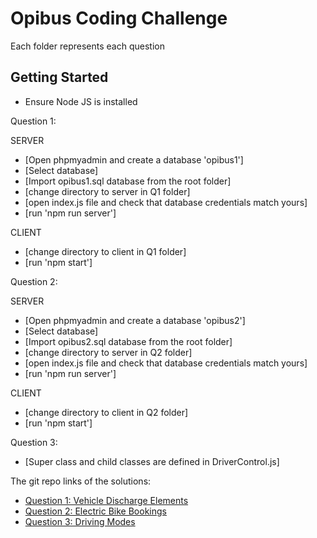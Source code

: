 # Opibus Coding Challenge

Each folder represents each question 

## Getting Started

  - Ensure Node JS is installed

Question 1:

  SERVER

  - [Open phpmyadmin and create a database 'opibus1']
  - [Select database]
  - [Import opibus1.sql database from the root folder]
  - [change directory to server in Q1 folder]
  - [open index.js file and check that database credentials match yours]
  - [run 'npm run server']

  CLIENT

  - [change directory to client in Q1 folder]
  - [run 'npm start']

Question 2:

  SERVER 

  - [Open phpmyadmin and create a database 'opibus2']
  - [Select database]
  - [Import opibus2.sql database from the root folder]
  - [change directory to server in Q2 folder]
  - [open index.js file and check that database credentials match yours]
  - [run 'npm run server']

  CLIENT

  - [change directory to client in Q2 folder]
  - [run 'npm start']

Question 3:

  - [Super class and child classes are defined in DriverControl.js]



   

   The git repo links of the solutions:

- [Question 1: Vehicle Discharge Elements](https://github.com/Hillario/Opibus)
- [Question 2: Electric Bike Bookings](https://github.com/Hillario/Opibus)
- [Question 3: Driving Modes](https://github.com/Hillario/Opibus)


